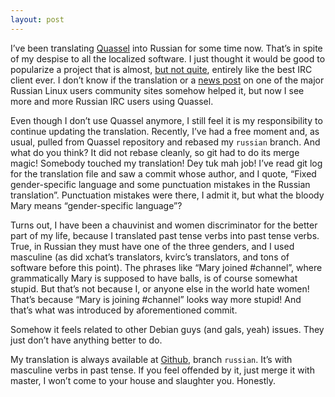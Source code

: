 ```yaml
---
layout: post
---
```

I’ve been translating <a href="http://quassel-irc.org/">Quassel</a> into Russian for some time now. That’s in spite of my despise to all the localized software. I just thought it would be good to popularize a project that is almost, <a href="http://hades.name/blog/2009/04/08/irssi-vs-quassel/">but not quite</a>, entirely like the best <span class="caps">IRC</span> client ever. I don’t know if the translation or a <a href="http://www.linux.org.ru/view-message.jsp?msgid=3515644">news post</a> on one of the major Russian Linux users community sites somehow helped it, but now I see more and more Russian <span class="caps">IRC</span> users using Quassel.

 Even though I don’t use Quassel anymore, I still feel it is my responsibility to continue updating the translation. Recently, I’ve had a free moment and, as usual, pulled from Quassel repository and rebased my <code>russian</code> branch. And what do you think? It did not rebase cleanly, so git had to do its merge magic! Somebody touched my translation! Dey tuk mah job! I’ve read git log for the translation file and saw a commit whose author, and I quote, “Fixed gender-specific language and some punctuation mistakes in the Russian translation”. Punctuation mistakes were there, I admit it, but what the bloody Mary means “gender-specific language”?

Turns out, I have been a chauvinist and women discriminator for the better part of my life, because I translated past tense verbs into past tense verbs. True, in Russian they must have one of the three genders, and I used masculine (as did xchat’s translators, kvirc’s translators, and tons of software before this point). The phrases like “Mary joined #channel”, where grammatically Mary is supposed to have balls, is of course somewhat stupid. But that’s not because I, or anyone else in the world hate women! That’s because “Mary is joining #channel” looks way more stupid! And that’s what was introduced by aforementioned commit.

 Somehow it feels related to other Debian guys (and gals, yeah) issues. They just don’t have anything better to do.

  My translation is always available at <a href="http://github.com/hades/quassel/">Github</a>, branch <code>russian</code>. It’s with masculine verbs in past tense. If you feel offended by it, just merge it with master, I won’t come to your house and slaughter you.&nbsp;Honestly.